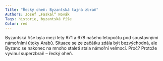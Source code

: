 ```yaml
---
Title: "Řecký oheň: Byzantská tajná zbraň"
Authors: Josef „Faskal“ Novák
Tags: historie, byzantská říše
Color: red
---
```

Byzantská říše byla mezi lety 671 a 678 našeho
letopočtu pod soustavnými námořními
útoky Arabů. Situace se ze začátku
zdála být bezvýchodná, ale Byzanc se nakonec
na mnoho staletí stala námořní velmocí.
Proč? Protože vyvinul superzbraň –
řecký oheň.
